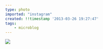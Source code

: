 ```yaml
---
type: photo
imported: "instagram"
created: !!timestamp '2013-03-26 19:27:47'
tags:
    - microblog
---
```

![](/media/images/photos/2013/03/d010282014d1aed7460ba2672875d26d.jpg)

